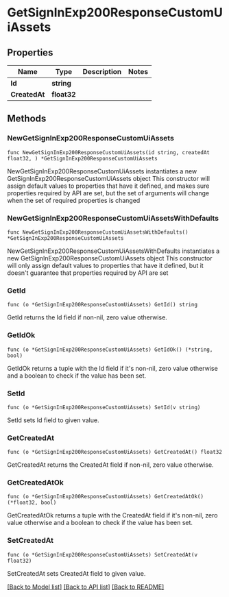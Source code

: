 # GetSignInExp200ResponseCustomUiAssets

## Properties

Name | Type | Description | Notes
------------ | ------------- | ------------- | -------------
**Id** | **string** |  | 
**CreatedAt** | **float32** |  | 

## Methods

### NewGetSignInExp200ResponseCustomUiAssets

`func NewGetSignInExp200ResponseCustomUiAssets(id string, createdAt float32, ) *GetSignInExp200ResponseCustomUiAssets`

NewGetSignInExp200ResponseCustomUiAssets instantiates a new GetSignInExp200ResponseCustomUiAssets object
This constructor will assign default values to properties that have it defined,
and makes sure properties required by API are set, but the set of arguments
will change when the set of required properties is changed

### NewGetSignInExp200ResponseCustomUiAssetsWithDefaults

`func NewGetSignInExp200ResponseCustomUiAssetsWithDefaults() *GetSignInExp200ResponseCustomUiAssets`

NewGetSignInExp200ResponseCustomUiAssetsWithDefaults instantiates a new GetSignInExp200ResponseCustomUiAssets object
This constructor will only assign default values to properties that have it defined,
but it doesn't guarantee that properties required by API are set

### GetId

`func (o *GetSignInExp200ResponseCustomUiAssets) GetId() string`

GetId returns the Id field if non-nil, zero value otherwise.

### GetIdOk

`func (o *GetSignInExp200ResponseCustomUiAssets) GetIdOk() (*string, bool)`

GetIdOk returns a tuple with the Id field if it's non-nil, zero value otherwise
and a boolean to check if the value has been set.

### SetId

`func (o *GetSignInExp200ResponseCustomUiAssets) SetId(v string)`

SetId sets Id field to given value.


### GetCreatedAt

`func (o *GetSignInExp200ResponseCustomUiAssets) GetCreatedAt() float32`

GetCreatedAt returns the CreatedAt field if non-nil, zero value otherwise.

### GetCreatedAtOk

`func (o *GetSignInExp200ResponseCustomUiAssets) GetCreatedAtOk() (*float32, bool)`

GetCreatedAtOk returns a tuple with the CreatedAt field if it's non-nil, zero value otherwise
and a boolean to check if the value has been set.

### SetCreatedAt

`func (o *GetSignInExp200ResponseCustomUiAssets) SetCreatedAt(v float32)`

SetCreatedAt sets CreatedAt field to given value.



[[Back to Model list]](../README.md#documentation-for-models) [[Back to API list]](../README.md#documentation-for-api-endpoints) [[Back to README]](../README.md)


